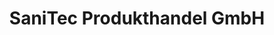 ---
title: "SaniTec Produkthandel GmbH"
url: /lueneburg/sanitec-produkthandel-gmbh/
shop: Baustoffe
---
